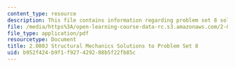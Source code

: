 ```yaml
---
content_type: resource
description: This file contains information regarding problem set 8 solution.
file: /media/https%3A/open-learning-course-data-rc.s3.amazonaws.com/2-080j-structural-mechanics-fall-2013/b952f424b9f1f927429208b5f22fb85c_MIT2_080JF13_ProbSet_8_Sol.pdf
file_type: application/pdf
resourcetype: Document
title: 2.080J Structural Mechanics Solutions to Problem Set 8
uid: b952f424-b9f1-f927-4292-08b5f22fb85c
---
```

